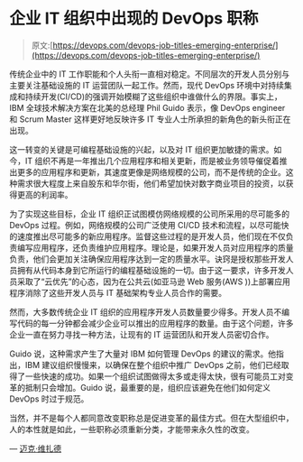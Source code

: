 # 企业 IT 组织中出现的 DevOps 职称

> 原文:[https://devops.com/devops-job-titles-emerging-enterprise/](https://devops.com/devops-job-titles-emerging-enterprise/)

传统企业中的 IT 工作职能和个人头衔一直相对稳定。不同层次的开发人员分别与主要关注基础设施的 IT 运营团队一起工作。然而，现代 DevOps 环境中对持续集成和持续开发(CI/CD)的强调开始模糊了这些组织中谁做什么的界限。事实上，IBM 全球技术解决方案在北美的总经理 Phil Guido 表示，像 DevOps engineer 和 Scrum Master 这样更好地反映许多 IT 专业人士所承担的新角色的新头衔正在出现。

这一转变的关键是可编程基础设施的兴起，以及对 IT 组织更加敏捷的需求。如今，IT 组织不再是一年推出几个应用程序和相关更新，而是被业务领导催促着推出更多的应用程序和更新，其速度更像是网络规模的公司，而不是传统的企业。这种需求很大程度上来自股东和华尔街，他们希望加快对数字商业项目的投资，以获得更高的利润率。

为了实现这些目标，企业 IT 组织正试图模仿网络规模的公司所采用的尽可能多的 DevOps 过程。例如，网络规模的公司广泛使用 CI/CD 技术和流程，以尽可能快的速度推出尽可能多的新应用程序。监督这些过程的是开发人员，他们现在不仅负责编写应用程序，还负责维护应用程序。理论是，如果开发人员对应用程序的质量负责，他们会更加关注确保应用程序达到一定的质量水平。诀窍是授权那些开发人员拥有从代码本身到它所运行的编程基础设施的一切。由于这一要求，许多开发人员采取了“云优先”的心态，因为在公共云(如亚马逊 Web 服务(AWS ))上部署应用程序消除了这些开发人员与 IT 基础架构专业人员合作的需要。

然而，大多数传统企业 IT 组织的应用程序开发人员数量要少得多。开发人员不编写代码的每一分钟都会减少企业可以推出的应用程序的数量。由于这个问题，许多企业一直在努力寻找一种方法，让现有的 IT 运营团队和开发人员密切合作。

Guido 说，这种需求产生了大量对 IBM 如何管理 DevOps 的建议的需求。他指出，IBM 建议组织慢慢来，以确保在整个组织中推广 DevOps 之前，他们已经取得了一些快速的成功。如果一个组织试图做得太多或走得太快，很有可能员工对变革的抵制只会增加。Guido 说，最重要的是，组织应该避免在他们如何定义 DevOps 时过于规范。

当然，并不是每个人都同意改变职称总是促进变革的最佳方式。但在大型组织中，人的本性就是如此，一些职称必须重新分类，才能带来永久性的改变。

— [迈克·维扎德](https://devops.com/author/mike-vizard/)